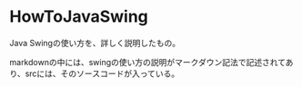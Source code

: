# HowToJavaSwing
Java Swingの使い方を、詳しく説明したもの。

markdownの中には、swingの使い方の説明がマークダウン記法で記述されてあり、srcには、そのソースコードが入っている。
